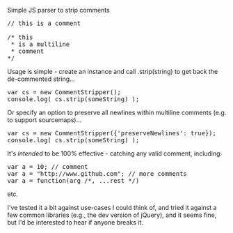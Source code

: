 Simple JS parser to strip comments

<pre>
// this is a comment

/* this
 * is a multiline
 * comment
*/
</pre>

Usage is simple - create an instance and call .strip(string) to get back the de-commented string...

<pre>var cs = new CommentStripper();
console.log( cs.strip(someString) );</pre>

Or specify an option to preserve all newlines within multiline comments (e.g. to support sourcemaps)...

<pre>var cs = new CommentStripper({'preserveNewlines': true});
console.log( cs.strip(someString) );</pre>

It's *intended* to be 100% effective - catching any valid comment, including:

<pre>var a = 10; // comment
var a = "http://www.github.com"; // more comments
var a = function(arg /*, ...rest */)</pre>

etc.

I've tested it a bit against use-cases I could think of, and tried it against a few common libraries (e.g., the dev version of jQuery), and it seems fine, but I'd be interested to hear if anyone breaks it.
